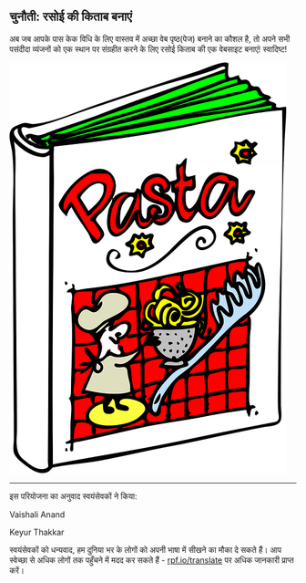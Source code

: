 ## चुनौती: रसोई की किताब बनाएं

अब जब आपके पास केक विधि के लिए वास्तव में अच्छा वेब पृष्ठ(पेज) बनाने का कौशल है, तो अपने सभी पसंदीदा व्यंजनों को एक स्थान पर संग्रहीत करने के लिए रसोई किताब की एक वेबसाइट बनाएं! स्वादिष्ट!

![Image of a cartoon cookbook](images/cookbook.png)


***
इस परियोजना का अनुवाद स्वयंसेवकों ने किया:

Vaishali Anand

Keyur Thakkar

स्वयंसेवकों को धन्यवाद, हम दुनिया भर के लोगों को अपनी भाषा में सीखने का मौका दे सकते हैं। आप स्वेच्छा से अधिक लोगों तक पहुँचने में मदद कर सकते हैं - [rpf.io/translate](https://rpf.io/translate) पर अधिक जानकारी प्राप्त करें।